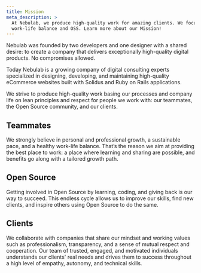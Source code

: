 ```yaml
---
title: Mission
meta_description: >
  At Nebulab, we produce high-quality work for amazing clients. We focus on professional growth, 
  work-life balance and OSS. Learn more about our Mission!
---
```


Nebulab was founded by two developers and one designer with a shared desire: to create a company 
that delivers exceptionally high-quality digital products. No compromises allowed.

Today Nebulab is a growing company of digital consulting experts specialized in designing, 
developing, and maintaining high-quality eCommerce websites built with Solidus and Ruby on Rails 
applications.

We strive to produce high-quality work basing our processes and company life on lean principles and 
respect for people we work with: our teammates, the Open Source community, and our clients.

## Teammates

We strongly believe in personal and professional growth, a sustainable pace, and a healthy work-life 
balance. That’s the reason we aim at providing the best place to work: a place where learning and 
sharing are possible, and benefits go along with a tailored growth path.

## Open Source

Getting involved in Open Source by learning, coding, and giving back is our way to succeed. This 
endless cycle allows us to improve our skills, find new clients, and inspire others using Open 
Source to do the same.

## Clients

We collaborate with companies that share our mindset and working values such as professionalism, 
transparency, and a sense of mutual respect and cooperation. Our team of trusted, engaged, and 
motivated individuals understands our clients' real needs and drives them to success throughout a 
high level of empathy, autonomy, and technical skills.
